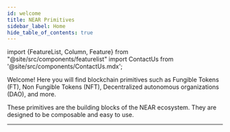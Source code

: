```yaml
---
id: welcome
title: NEAR Primitives
sidebar_label: Home
hide_table_of_contents: true
---
```

import {FeatureList, Column, Feature} from "@site/src/components/featurelist"
import ContactUs from '@site/src/components/ContactUs.mdx';

Welcome! Here you will find blockchain primitives such as Fungible Tokens (FT), Non Fungible Tokens (NFT), Decentralized autonomous organizations (DAO), and more.

These primitives are the building blocks of the NEAR ecosystem. They are designed to be composable and easy to use.

---

<ContactUs />